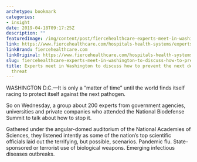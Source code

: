 ```yaml
---
archetype: bookmark
categories:
- insight
date: 2019-04-18T09:17:25Z
description: ""
featuredImage: /img/content/post/fiercehealthcare-experts-meet-in-washington-to-discuss-how-to-prevent-the-next-deadly-biological-threat.png
link: https://www.fiercehealthcare.com/hospitals-health-systems/experts-meet-washington-to-discuss-terrifiying-work-preventing-biological
linkBrand: fiercehealthcare.com
linkOriginal: https://www.fiercehealthcare.com/hospitals-health-systems/experts-meet-washington-to-discuss-terrifiying-work-preventing-biological
slug: fiercehealthcare-experts-meet-in-washington-to-discuss-how-to-prevent-the-next-deadly-biological-threat
title: Experts meet in Washington to discuss how to prevent the next deadly biological
  threat
---
```

WASHINGTON D.C.—It is only a “matter of time” until the world finds itself racing to protect itself against the next pathogen.

So on Wednesday, a group about 200 experts from government agencies, universities and private companies who attended the National Biodefense Summit to talk about how to stop it.

Gathered under the angular-domed auditorium of the National Academies of Sciences, they listened intently as some of the nation’s top scientific officials laid out the terrifying, but possible, scenarios. Pandemic flu. State-sponsored or terrorist use of biological weapons. Emerging infectious diseases outbreaks.

